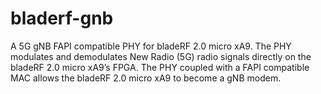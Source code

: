 # bladerf-gnb
A 5G gNB FAPI compatible PHY for bladeRF 2.0 micro xA9. The PHY modulates and demodulates New Radio (5G) radio signals directly on the bladeRF 2.0 micro xA9’s FPGA. The PHY coupled with a FAPI compatible MAC allows the bladeRF 2.0 micro xA9 to become a gNB modem.

